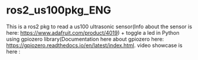 # ros2_us100pkg_ENG

This is a ros2 pkg to read a us100 ultrasonic sensor(Info about the sensor is here: https://www.adafruit.com/product/4019) + toggle a led in Python using gpiozero library(Documentation here about gpiozero here: https://gpiozero.readthedocs.io/en/latest/index.html.
video showcase is here : 
